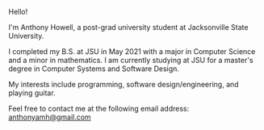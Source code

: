 Hello!

I'm Anthony Howell, a post-grad university student at Jacksonville State University. 

I completed my B.S. at JSU in May 2021 with a major in Computer Science and a minor in mathematics. I am currently studying at JSU for a master's degree in Computer Systems and Software Design.

My interests include programming, software design/engineering, and playing guitar.

Feel free to contact me at the following email address:
anthonyamh@gmail.com

